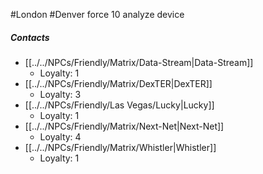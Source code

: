 #London #Denver 
force 10 analyze device

##### Contacts
- [[../../NPCs/Friendly/Matrix/Data-Stream|Data-Stream]]
	- Loyalty: 1
- [[../../NPCs/Friendly/Matrix/DexTER|DexTER]]
	- Loyalty: 3
- [[../../NPCs/Friendly/Las Vegas/Lucky|Lucky]]
	- Loyalty: 1
- [[../../NPCs/Friendly/Matrix/Next-Net|Next-Net]]
	- Loyalty: 4
- [[../../NPCs/Friendly/Matrix/Whistler|Whistler]]
	- Loyalty: 1